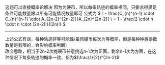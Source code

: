 这题可以直接概率论解决
因为为硬币，所以每条轨迹的概率相同，只要求得满足条件可能数量除以所有可能情况数量即可
公式为
$
1 - \frac{C_{n}^{n-1} \cdot C_{n}^{n-1} \cdot A_{2n-2}^{2n-2}}{A_{2n}^{2n-2}} \\
= 1 - \frac{2 \cdot n \cdot n \cdot (2n-2)!}{(2n)!}
$
***
上述公式有误，每种轨迹非等可能性(虽然硬币每次为等概率，但是每种种类票数数量是有限的，会影响概率判断)   
改变思路，相当于2n-2次抛硬币任意挑选n-1次为正面，剩余n-1次为方面，在这种情况下每条轨迹的概率一致，都为$(\frac{1}{2})^{2n-2}$
